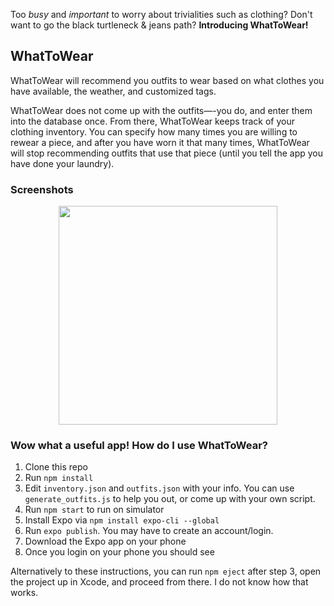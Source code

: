 Too *busy* and *important* to worry about trivialities such as clothing? Don't want to go the black turtleneck & jeans path? **Introducing WhatToWear!** 

## WhatToWear
WhatToWear will recommend you outfits to wear based on what clothes you have available, the weather, and customized tags.

WhatToWear does not come up with the outfits—-you do, and enter them into the database once. From there, WhatToWear keeps track of your clothing inventory. You can specify how many times you are willing to rewear a piece, and after you have worn it that many times, WhatToWear will stop recommending outfits that use that piece (until you tell the app you have done your laundry).

### Screenshots

<p align="center">
  <img src="https://s3.amazonaws.com/rohanp/whattoweardemo.gif" width="350"/>
</p>

### Wow what a useful app! How do I use WhatToWear?
1) Clone this repo
2) Run `npm install`
3) Edit `inventory.json` and `outfits.json` with your info. You can use `generate_outfits.js` to help you out, or come up with your own script.  
4) Run `npm start` to run on simulator
5) Install Expo via `npm install expo-cli --global`
6) Run `expo publish`. You may have to create an account/login.
7) Download the Expo app on your phone
8) Once you login on your phone you should see 

Alternatively to these instructions, you can run `npm eject` after step 3, open the project up in Xcode, and proceed from there. I do not know how that works.
